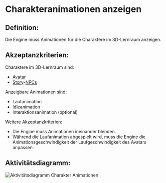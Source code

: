 # Charakteranimationen anzeigen


## Definition:

Die Engine muss Animationen für die Charaktere im 3D-Lernraum anzeigen.

## Akzeptanzkriterien:

Charaktere im 3D-Lernraum sind:
- [Avatar](Avatar-GE.md)
- [Story](Storyelement-GE.md)-[NPCs](NPC-GE.md)

Anzeigbare Animationen sind:
- Laufanimation
- Idleanimation
- Interaktionsanimation (optional)

Weitere Akzeptanzkriterien:
- Die Engine muss Animationen ineinander blenden.
- Während die Laufanimation abgespielt wird, muss die Engine die Animationsgeschwindigkeit der Laufgeschwindigkeit des Avatars anpassen.

## Aktivitätsdiagramm:

![Aktivitätsdiagramm Charakter Animationen](imageCharacterAnimations.jpg)



